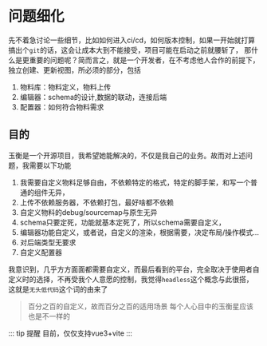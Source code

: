 # 问题细化
先不着急讨论一些细节，比如如何进入ci/cd，如何版本控制，如果一开始就打算搞出个`git`的话，这会让成本大到不能接受，项目可能在启动之前就腰斩了，
那什么是更重要的问题呢？简而言之，就是一个开发者，在不考虑他人合作的前提下，独立创建、更新视图，所必须的部分，包括
1. 物料库：物料定义，物料上传
2. 编辑器：schema的设计,数据的联动，连接后端
3. 配置器：如何符合物料需求

## 目的
玉衡是一个开源项目，我希望她能解决的，不仅是我自己的业务。故而对上述问题，我需要以下功能
1. 我需要自定义物料足够自由，不依赖特定的格式，特定的脚手架，和写一个普通的组件无异，
2. 上传不依赖服务器，不依赖打包，最好啥都不依赖
3. 自定义物料的debug/sourcemap与原生无异
4. schema只要定死，功能就基本定死了，所以schema需要自定义，
5. 编辑器功能自定义，或者说，自定义的渲染，根据需要，决定布局/操作模式...
6. 对后端类型无要求
7. 自定义配置器

我意识到，几乎方方面面都需要自定义，而最后看到的平台，完全取决于使用者自定义时的选择，不再受我个人意愿的控制，我觉得`headless`这个概念与此很搭，这就是`无头低代码`这个词的由来了

> 百分之百的自定义，故而百分之百的适用场景
> 每个人心目中的玉衡星应该也是不一样的


::: tip 提醒
目前，仅仅支持vue3+vite
:::






